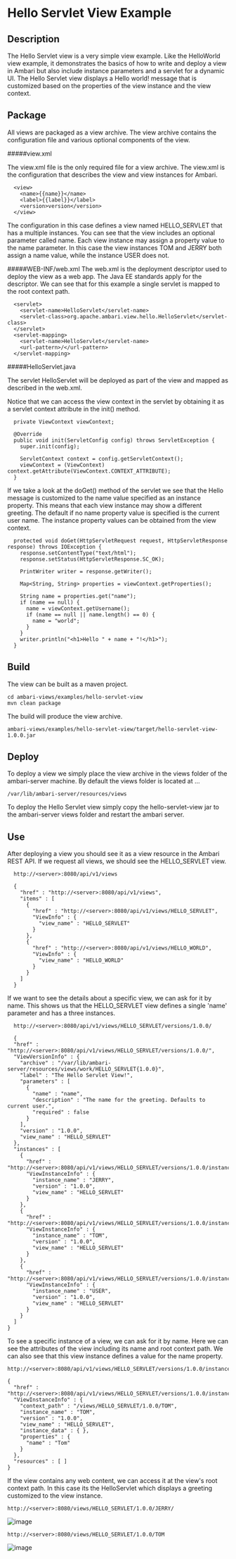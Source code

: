 <!---
Licensed to the Apache Software Foundation (ASF) under one or more
contributor license agreements.  See the NOTICE file distributed with
this work for additional information regarding copyright ownership.
The ASF licenses this file to You under the Apache License, Version 2.0
(the "License"); you may not use this file except in compliance with
the License.  You may obtain a copy of the License at [http://www.apache.org/licenses/LICENSE-2.0](http://www.apache.org/licenses/LICENSE-2.0)

Unless required by applicable law or agreed to in writing, software
distributed under the License is distributed on an "AS IS" BASIS,
WITHOUT WARRANTIES OR CONDITIONS OF ANY KIND, either express or implied.
See the License for the specific language governing permissions and
limitations under the License.
-->

Hello Servlet View Example
========
Description
-----
The Hello Servlet view is a very simple view example.  Like the HelloWorld view example, it demonstrates the basics of how to write and deploy a view in Ambari but also include instance parameters and a servlet for a dynamic UI.  The Hello Servlet view displays a Hello world! message that is customized based on the properties of the view instance and the view context.

Package
-----

All views are packaged as a view archive.  The view archive contains the configuration file and various optional components of the view.

#####view.xml

The view.xml file is the only required file for a view archive.  The view.xml is the configuration that describes the view and view instances for Ambari.

      <view>
        <name>{{name}}</name>
        <label>{{label}}</label>
        <version>version</version>
      </view>

The configuration in this case defines a view named HELLO_SERVLET that has a multiple instances.  You can see that the view includes an optional parameter called name.  Each view instance may assign a property value to the name parameter.  In this case the view instances TOM and JERRY both assign a name value, while the instance USER does not.


#####WEB-INF/web.xml
The web.xml is the deployment descriptor used to deploy the view as a web app.  The Java EE standards apply for the descriptor.  We can see that for this example a single servlet is mapped to the root context path.

      <servlet>
        <servlet-name>HelloServlet</servlet-name>
        <servlet-class>org.apache.ambari.view.hello.HelloServlet</servlet-class>
      </servlet>
      <servlet-mapping>
        <servlet-name>HelloServlet</servlet-name>
        <url-pattern>/</url-pattern>
      </servlet-mapping>

#####HelloServlet.java

The servlet HelloServlet will be deployed as part of the view and mapped as described in the web.xml.

Notice that we can access the view context in the servlet by obtaining it as a servlet context attribute in the init() method.

      private ViewContext viewContext;

      @Override
      public void init(ServletConfig config) throws ServletException {
        super.init(config);

        ServletContext context = config.getServletContext();
        viewContext = (ViewContext) context.getAttribute(ViewContext.CONTEXT_ATTRIBUTE);
      }


If we take a look at the doGet() method of the servlet we see that the Hello message is customized to the name value specified as an instance property.  This means that each view instance may show a different greeting.  The default if no name property value is specified is the current user name.  The instance property values can be obtained from the view context.

      protected void doGet(HttpServletRequest request, HttpServletResponse response) throws IOException {
        response.setContentType("text/html");
        response.setStatus(HttpServletResponse.SC_OK);

        PrintWriter writer = response.getWriter();

        Map<String, String> properties = viewContext.getProperties();

        String name = properties.get("name");
        if (name == null) {
          name = viewContext.getUsername();
          if (name == null || name.length() == 0) {
            name = "world";
          }
        }
        writer.println("<h1>Hello " + name + "!</h1>");
      }


Build
-----

The view can be built as a maven project.

    cd ambari-views/examples/hello-servlet-view
    mvn clean package

The build will produce the view archive.

    ambari-views/examples/hello-servlet-view/target/hello-servlet-view-1.0.0.jar


Deploy
-----
To deploy a view we simply place the view archive in the views folder of the ambari-server machine.  By default the views folder is located at ...

    /var/lib/ambari-server/resources/views

To deploy the Hello Servlet view simply copy the hello-servlet-view jar to the ambari-server views folder and restart the ambari server.

Use
-----

After deploying a view you should see it as a view resource in the Ambari REST API.  If we request all views, we should see the HELLO_SERVLET view.

      http://<server>:8080/api/v1/views

      {
        "href" : "http://<server>:8080/api/v1/views",
        "items" : [
          {
            "href" : "http://<server>:8080/api/v1/views/HELLO_SERVLET",
            "ViewInfo" : {
              "view_name" : "HELLO_SERVLET"
            }
          },
          {
            "href" : "http://<server>:8080/api/v1/views/HELLO_WORLD",
            "ViewInfo" : {
              "view_name" : "HELLO_WORLD"
            }
          }
        ]
      }


If we want to see the details about a specific view, we can ask for it by name.  This shows us that the HELLO_SERVLET view defines a single 'name' parameter and has a three instances.

      http://<server>:8080/api/v1/views/HELLO_SERVLET/versions/1.0.0/

      {
      "href" : "http://<server>:8080/api/v1/views/HELLO_SERVLET/versions/1.0.0/",
      "ViewVersionInfo" : {
        "archive" : "/var/lib/ambari-server/resources/views/work/HELLO_SERVLET{1.0.0}",
        "label" : "The Hello Servlet View!",
        "parameters" : [
          {
            "name" : "name",
            "description" : "The name for the greeting. Defaults to current user.",
            "required" : false
          }
        ],
        "version" : "1.0.0",
        "view_name" : "HELLO_SERVLET"
      },
      "instances" : [
        {
          "href" : "http://<server>:8080/api/v1/views/HELLO_SERVLET/versions/1.0.0/instances/JERRY",
          "ViewInstanceInfo" : {
            "instance_name" : "JERRY",
            "version" : "1.0.0",
            "view_name" : "HELLO_SERVLET"
          }
        },
        {
          "href" : "http://<server>:8080/api/v1/views/HELLO_SERVLET/versions/1.0.0/instances/TOM",
          "ViewInstanceInfo" : {
            "instance_name" : "TOM",
            "version" : "1.0.0",
            "view_name" : "HELLO_SERVLET"
          }
        },
        {
          "href" : "http://<server>:8080/api/v1/views/HELLO_SERVLET/versions/1.0.0/instances/USER",
          "ViewInstanceInfo" : {
            "instance_name" : "USER",
            "version" : "1.0.0",
            "view_name" : "HELLO_SERVLET"
          }
        }
      ]
    }

To see a specific instance of a view, we can ask for it by name.  Here we can see the attributes of the view including its name and root context path.  We can also see that this view instance defines a value for the name property.

    http://<server>:8080/api/v1/views/HELLO_SERVLET/versions/1.0.0/instances/TOM

    {
      "href" : "http://<server>:8080/api/v1/views/HELLO_SERVLET/versions/1.0.0/instances/TOM",
      "ViewInstanceInfo" : {
        "context_path" : "/views/HELLO_SERVLET/1.0.0/TOM",
        "instance_name" : "TOM",
        "version" : "1.0.0",
        "view_name" : "HELLO_SERVLET",
        "instance_data" : { },
        "properties" : {
          "name" : "Tom"
        }
      },
      "resources" : [ ]
    }

If the view contains any web content, we can access it at the view's root context path.  In this case its the HelloServlet which displays a greeting customized to the view instance.

    http://<server>:8080/views/HELLO_SERVLET/1.0.0/JERRY/

![image](hello_1.png)


    http://<server>:8080/views/HELLO_SERVLET/1.0.0/TOM


![image](hello_2.png)


